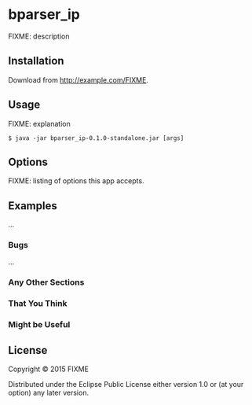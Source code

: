 # bparser_ip

FIXME: description

## Installation

Download from http://example.com/FIXME.

## Usage

FIXME: explanation

    $ java -jar bparser_ip-0.1.0-standalone.jar [args]

## Options

FIXME: listing of options this app accepts.

## Examples

...

### Bugs

...

### Any Other Sections
### That You Think
### Might be Useful

## License

Copyright © 2015 FIXME

Distributed under the Eclipse Public License either version 1.0 or (at
your option) any later version.
